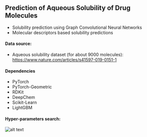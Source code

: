 ## Prediction of Aqueous Solubility of Drug Molecules

- Solubility prediction using Graph Convolutional Neural Networks
- Molecular descriptors based solubility predictions

#### Data source:
- Aqueous solubility dataset (for about 9000 molecules): https://www.nature.com/articles/s41597-019-0151-1

#### Dependencies
- PyTorch
- PyTorch-Geometric
- RDKit
- DeepChem
- Scikit-Learn
- LightGBM

#### Hyper-parameters search:
![alt text](https://github.com/rnepal2/Aqueous-Solubility-with-Graph-Neural-Networks/params_tuning.PNG?raw=true)

